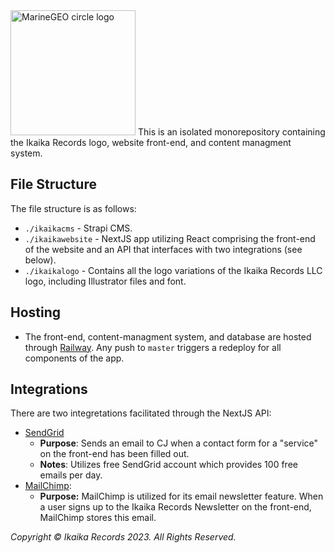 <img src="https://res.cloudinary.com/daazndobg/image/upload/v1691292031/Ikaika-Horizontal-Logo-RGB-Inverse-Medium_z7k0om.png" alt="MarineGEO circle logo" style=" width:200px;"/>
This is an isolated monorepository containing the Ikaika Records logo, website front-end, and content managment system.

## File Structure

The file structure is as follows:

- `./ikaikacms` - Strapi CMS.
- `./ikaikawebsite` - NextJS app utilizing React comprising the front-end of the website and an API that interfaces with two integrations (see below).
- `./ikaikalogo` - Contains all the logo variations of the Ikaika Records LLC logo, including Illustrator files and font.

## Hosting

- The front-end, content-managment system, and database are hosted through [Railway](https://railway.app/). Any push to `master` triggers a redeploy for all components of the app.

## Integrations

There are two integretations facilitated through the NextJS API:

- [SendGrid](https://sendgrid.com/)
  - **Purpose**: Sends an email to CJ when a contact form for a "service" on the front-end has been filled out.
  - **Notes**: Utilizes free SendGrid account which provides 100 free emails per day.
- [MailChimp](https://mailchimp.com/):
  - **Purpose:** MailChimp is utilized for its email newsletter feature. When a user signs up to the Ikaika Records Newsletter on the front-end, MailChimp stores this email.

_Copyright © Ikaika Records 2023. All Rights Reserved._
